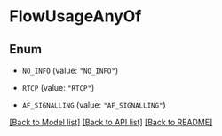 # FlowUsageAnyOf

## Enum


* `NO_INFO` (value: `"NO_INFO"`)

* `RTCP` (value: `"RTCP"`)

* `AF_SIGNALLING` (value: `"AF_SIGNALLING"`)


[[Back to Model list]](../README.md#documentation-for-models) [[Back to API list]](../README.md#documentation-for-api-endpoints) [[Back to README]](../README.md)


